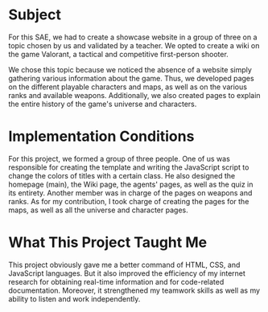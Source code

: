 
# Subject
For this SAE, we had to create a showcase website in a group of three on a topic chosen by us and validated by a teacher. We opted to create a wiki on the game Valorant, a tactical and competitive first-person shooter.

We chose this topic because we noticed the absence of a website simply gathering various information about the game. Thus, we developed pages on the different playable characters and maps, as well as on the various ranks and available weapons. Additionally, we also created pages to explain the entire history of the game's universe and characters.

# Implementation Conditions
For this project, we formed a group of three people. One of us was responsible for creating the template and writing the JavaScript script to change the colors of titles with a certain class. He also designed the homepage (main), the Wiki page, the agents' pages, as well as the quiz in its entirety. Another member was in charge of the pages on weapons and ranks. As for my contribution, I took charge of creating the pages for the maps, as well as all the universe and character pages.

# What This Project Taught Me
This project obviously gave me a better command of HTML, CSS, and JavaScript languages. But it also improved the efficiency of my internet research for obtaining real-time information and for code-related documentation. Moreover, it strengthened my teamwork skills as well as my ability to listen and work independently.
